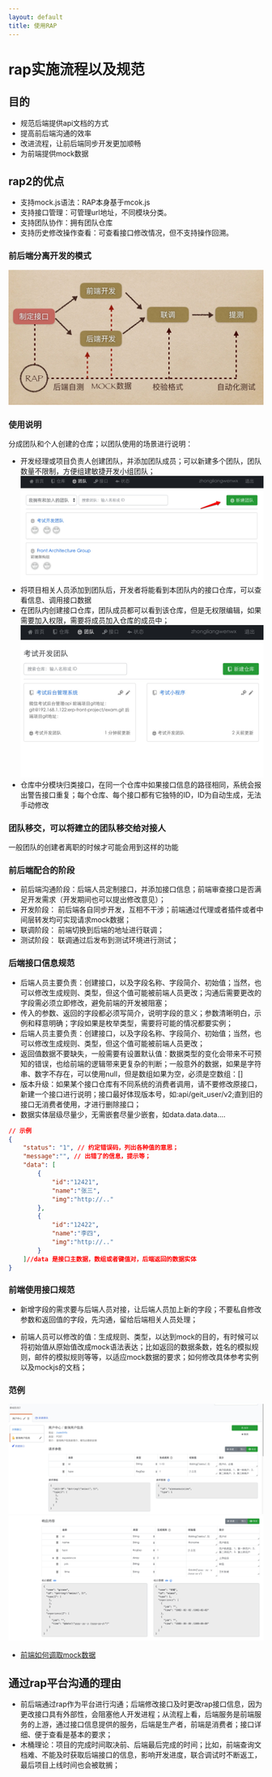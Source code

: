 ```yaml
---
layout: default
title: 使用RAP
---
```


# rap实施流程以及规范

## 目的

- 规范后端提供api文档的方式
- 提高前后端沟通的效率
- 改进流程，让前后端同步开发更加顺畅
- 为前端提供mock数据



## rap2的优点
- 支持mock.js语法：RAP本身基于mcok.js
- 支持接口管理：可管理url地址，不同模块分类。
- 支持团队协作：拥有团队仓库
- 支持历史修改操作查看：可查看接口修改情况，但不支持操作回溯。


### 前后端分离开发的模式
![流程图](../imgs/font-end-de.png)


### 使用说明

分成团队和个人创建的仓库；以团队使用的场景进行说明：

- 开发经理或项目负责人创建团队，并添加团队成员；可以新建多个团队，团队数量不限制，方便组建敏捷开发小组团队；
![创建团队](../imgs/rap/create.png)
- 将项目相关人员添加到团队后，开发者将能看到本团队内的接口仓库，可以查看信息、调用接口数据
- 在团队内创建接口仓库，团队成员都可以看到该仓库，但是无权限编辑，如果需要加入权限，需要将成员加入仓库的成员中；
![创建地址仓库](../imgs/rap/create_repository.png)
- 仓库中分模块归类接口，在同一个仓库中如果接口信息的路径相同，系统会报出警告接口重复；每个仓库、每个接口都有它独特的ID，ID为自动生成，无法手动修改


### 团队移交，可以将建立的团队移交给对接人

一般团队的创建者离职的时候才可能会用到这样的功能

### 前后端配合的阶段

- 前后端沟通阶段：后端人员定制接口，并添加接口信息；前端审查接口是否满足开发需求（开发期间也可以提出修改意见）；
- 开发阶段： 前后端各自同步开发，互相不干涉；前端通过代理或者插件或者中间层转发均可实现请求mock数据；
- 联调阶段： 前端切换到后端的地址进行联调；
- 测试阶段： 联调通过后发布到测试环境进行测试；


### 后端接口信息规范

- 后端人员主要负责：创建接口，以及字段名称、字段简介、初始值；当然，也可以修改生成规则、类型，但这个值可能被前端人员更改；沟通后需要更改的字段需必须立即修改，避免前端的开发被阻塞；
- 传入的参数、返回的字段都必须写简介，说明字段的意义；参数清晰明白，示例和释意明确；字段如果是枚举类型，需要将可能的情况都要实例；
- 后端人员主要负责：创建接口，以及字段名称、字段简介、初始值；当然，也可以修改生成规则、类型，但这个值可能被前端人员更改；
- 返回值数据不要缺失，一般需要有设置默认值：数据类型的变化会带来不可预知的错误，也给前端的逻辑带来更复杂的判断；一般意外的数据，如果是字符串、数字不存在，可以使用null，但是数组如果为空，必须是空数组：[]
- 版本升级：如果某个接口仓库有不同系统的消费者调用，请不要修改原接口，新建一个接口进行说明；接口最好体现版本号，如:api/geit_user/v2;直到旧的接口无消费者使用，才进行删除接口；
- 数据实体层级尽量少，无需嵌套尽量少嵌套，如data.data.data....

```json
// 示例
{
    "status": "1", // 约定错误码，列出各种值的意思；
    "message":"", // 出错了的信息，提示等；
    "data": [
        {
            "id":"12421",
            "name":"张三",
            "img":"http://.."
        },
        {
            "id":"12422",
            "name":"李四",
            "img":"http://.."
        }
    ]//data 是接口主数据，数组或者键值对，后端返回的数据实体
}
```

### 前端使用接口规范

- 新增字段的需求要与后端人员对接，让后端人员加上新的字段；不要私自修改参数和返回值的字段，先沟通，留给后端相关人员处理；

- 前端人员可以修改的值：生成规则、类型，以达到mock的目的，有时候可以将初始值从原始值改成mock语法表达；比如返回的数据条数，姓名的模拟规则，邮件的模拟规则等等，以适应mock数据的要求；如何修改具体参考实例以及mockjs的文档；


### 范例

![实例](../imgs/rap/example.png)
![实例](../imgs/rap/example2.png)

* [前端如何调取mock数据](./mock.md)

## 通过rap平台沟通的理由

- 前后端通过rap作为平台进行沟通；后端修改接口及时更改rap接口信息，因为更改接口具有外部性，会阻塞他人开发进程；从流程上看，后端服务是前端服务的上游，通过接口信息提供的服务，后端是生产者，前端是消费者；接口详细、便于查看是基本的要求；
- 木桶理论：项目的完成时间取决前、后端最后完成的时间；比如，前端查询文档难、不能及时获取后端接口的信息，影响开发进度，联合调试时不断返工，最后项目上线时间也会被耽搁；

